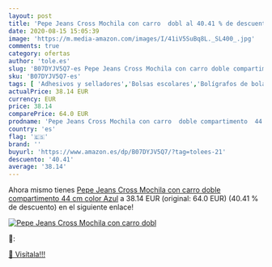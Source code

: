 ```yaml
---
layout: post
title: 'Pepe Jeans Cross Mochila con carro  dobl al 40.41 % de descuento'
date: 2020-08-15 15:05:39
image: 'https://m.media-amazon.com/images/I/41iV5SuBq8L._SL400_.jpg'
comments: true
category: ofertas
author: 'tole.es'
slug: 'B07DYJV5Q7-es Pepe Jeans Cross Mochila con carro doble compartimento 44...'
sku: 'B07DYJV5Q7-es'
tags: [ 'Adhesivos y selladores','Bolsas escolares','Bolígrafos de bola','Bolígrafos y recambios','Bolígrafos, lápices y útiles de escritura','Bricolaje y herramientas','Compuestos de modelado para escultura','Costura y manualidades','Equipaje','Escultura','Ferretería','Hogar y cocina','Mochilas, estuches y sets escolares','Oficina y papelería','Pegamentos instantáneos', ]
actualPrice: 38.14 EUR
currency: EUR
price: 38.14
comparePrice: 64.0 EUR
prodname: 'Pepe Jeans Cross Mochila con carro  doble compartimento  44 cm  color Azul'
country: 'es'
flag: '🇪🇸'
brand: ''
buyurl: 'https://www.amazon.es/dp/B07DYJV5Q7/?tag=tolees-21'
descuento: '40.41'
average: '38.14'
---
```


Ahora mismo tienes [Pepe Jeans Cross Mochila con carro  doble compartimento  44 cm  color Azul](https://www.amazon.es/dp/B07DYJV5Q7/?tag=tolees-21) a 38.14 EUR (original: 64.0 EUR) (40.41 %  de descuento) en el siguiente enlace!

[![Pepe Jeans Cross Mochila con carro  dobl](https://m.media-amazon.com/images/I/41iV5SuBq8L._SL400_.jpg)](https://www.amazon.es/dp/B07DYJV5Q7/?tag=tolees-21)

🔎:


[🛒 Visítala!!!](https://www.amazon.es/dp/B07DYJV5Q7/?tag=tolees-21)
